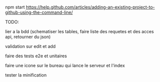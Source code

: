 npm start
https://help.github.com/articles/adding-an-existing-project-to-github-using-the-command-line/

TODO:

lier a la bdd (schematiser les tables, faire liste des requetes et des acces api, retourner du json)

validation sur edit et add

faire des tests e2e et unitaires

faire une icone sur le bureau qui lance le serveur et l'index

tester la minification